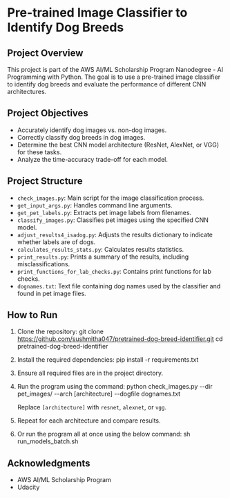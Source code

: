 # Pre-trained Image Classifier to Identify Dog Breeds

## Project Overview
This project is part of the AWS AI/ML Scholarship Program Nanodegree - AI Programming with Python. The goal is to use a pre-trained image classifier to identify dog breeds and evaluate the performance of different CNN architectures.

## Project Objectives
- Accurately identify dog images vs. non-dog images.
- Correctly classify dog breeds in dog images.
- Determine the best CNN model architecture (ResNet, AlexNet, or VGG) for these tasks.
- Analyze the time-accuracy trade-off for each model.

## Project Structure
- `check_images.py`: Main script for the image classification process.
- `get_input_args.py`: Handles command line arguments.
- `get_pet_labels.py`: Extracts pet image labels from filenames.
- `classify_images.py`: Classifies pet images using the specified CNN model.
- `adjust_results4_isadog.py`: Adjusts the results dictionary to indicate whether labels are of dogs.
- `calculates_results_stats.py`: Calculates results statistics.
- `print_results.py`: Prints a summary of the results, including misclassifications.
- `print_functions_for_lab_checks.py`: Contains print functions for lab checks.
- `dognames.txt`: Text file containing dog names used by the classifier and found in pet image files.

## How to Run
1. Clone the repository:
   git clone https://github.com/sushmitha047/pretrained-dog-breed-identifier.git
   cd pretrained-dog-breed-identifier


2. Install the required dependencies:
   pip install -r requirements.txt

3. Ensure all required files are in the project directory.

4. Run the program using the command:
   python check_images.py --dir pet_images/ --arch [architecture] --dogfile dognames.txt

   Replace `[architecture]` with `resnet`, `alexnet`, or `vgg`.

5. Repeat for each architecture and compare results.

6. Or run the program all at once using the below command:
   sh run_models_batch.sh

## Acknowledgments
- AWS AI/ML Scholarship Program
- Udacity
